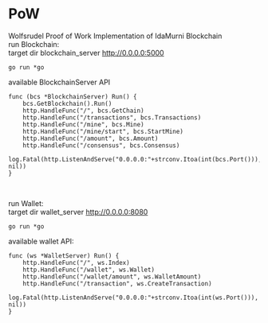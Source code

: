 # PoW
Wolfsrudel Proof of Work Implementation of IdaMurni Blockchain<br/>
run Blockchain: <br/>
target dir blockchain_server http://0.0.0.0:5000
````
go run *go
````
available BlockchainServer API<br>
````
func (bcs *BlockchainServer) Run() {
	bcs.GetBlockchain().Run()
	http.HandleFunc("/", bcs.GetChain)
	http.HandleFunc("/transactions", bcs.Transactions)
	http.HandleFunc("/mine", bcs.Mine)
	http.HandleFunc("/mine/start", bcs.StartMine)
	http.HandleFunc("/amount", bcs.Amount)
	http.HandleFunc("/consensus", bcs.Consensus)
	log.Fatal(http.ListenAndServe("0.0.0.0:"+strconv.Itoa(int(bcs.Port())), nil))
}
````
<br/>

run Wallet: <br/>
target dir wallet_server  http://0.0.0.0:8080
````
go run *go
````

available wallet API: <br/>
````
func (ws *WalletServer) Run() {
	http.HandleFunc("/", ws.Index)
	http.HandleFunc("/wallet", ws.Wallet)
	http.HandleFunc("/wallet/amount", ws.WalletAmount)
	http.HandleFunc("/transaction", ws.CreateTransaction)
	log.Fatal(http.ListenAndServe("0.0.0.0:"+strconv.Itoa(int(ws.Port())), nil))
}
````


